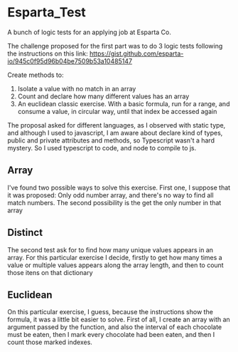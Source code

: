 # Esparta_Test
 A bunch of logic tests for an applying job at Esparta Co.


The challenge proposed for the first part was to do 3 logic tests following the instructions on this link:
https://gist.github.com/esparta-io/945c0f95d96b04be7509b53a10485147

Create methods to:

1. Isolate a value with no match in an array
2. Count and declare how many different values has an array
3. An euclidean classic exercise. With a basic formula, run for a range, and consume a value, in circular way, until that index be accessed again

The proposal asked for different languages, as I observed with static type, and although I used to javascript, I am aware about declare kind of types, public and private attributes and methods, so Typescript wasn't a hard mystery. So I used typescript to code, and node to compile to js.


## **Array**

I've found two possible ways to solve this exercise. First one, I suppose that it was proposed: Only odd number array, and there's no way to find all match numbers. The second possibility is the get the only number in that array


## **Distinct**

The second test ask for to find how many unique values appears in an array. For this particular exercise I decide, firstly to get how many times a value or multiple values appears along the array length, and then to count those itens on that dictionary

## **Euclidean**

On this particular exercise, I guess, because the instructions show the formula, it was a little bit easier to solve. First of all, I create an array with an argument passed by the function, and also the interval of each chocolate must be eaten, then I mark every chocolate had been eaten, and then I count those marked indexes.
